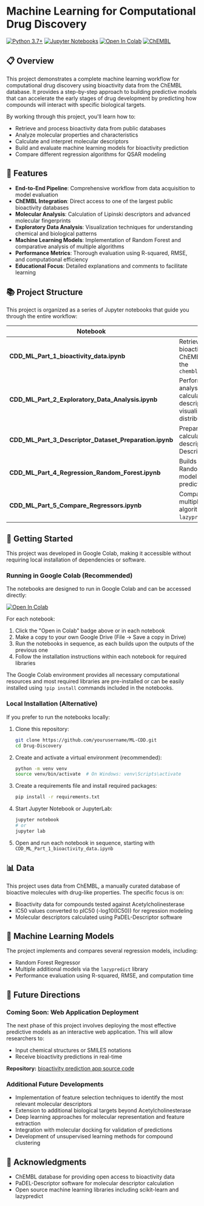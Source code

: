 # Machine Learning for Computational Drug Discovery

[![Python 3.7+](https://img.shields.io/badge/python-3.7+-blue.svg)](https://www.python.org/downloads/)
[![Jupyter Notebooks](https://img.shields.io/badge/Jupyter-Notebooks-orange.svg)](https://jupyter.org/)
[![Open In Colab](https://colab.research.google.com/assets/colab-badge.svg)](https://colab.research.google.com/)
[![ChEMBL](https://img.shields.io/badge/Data-ChEMBL-green.svg)](https://www.ebi.ac.uk/chembl/)

## 📋 Overview

This project demonstrates a complete machine learning workflow for computational drug discovery using bioactivity data from the ChEMBL database. It provides a step-by-step approach to building predictive models that can accelerate the early stages of drug development by predicting how compounds will interact with specific biological targets.

By working through this project, you'll learn how to:
- Retrieve and process bioactivity data from public databases
- Analyze molecular properties and characteristics
- Calculate and interpret molecular descriptors
- Build and evaluate machine learning models for bioactivity prediction
- Compare different regression algorithms for QSAR modeling

## 🧪 Features

- **End-to-End Pipeline**: Comprehensive workflow from data acquisition to model evaluation
- **ChEMBL Integration**: Direct access to one of the largest public bioactivity databases
- **Molecular Analysis**: Calculation of Lipinski descriptors and advanced molecular fingerprints
- **Exploratory Data Analysis**: Visualization techniques for understanding chemical and biological patterns
- **Machine Learning Models**: Implementation of Random Forest and comparative analysis of multiple algorithms
- **Performance Metrics**: Thorough evaluation using R-squared, RMSE, and computational efficiency
- **Educational Focus**: Detailed explanations and comments to facilitate learning

## 📚 Project Structure

This project is organized as a series of Jupyter notebooks that guide you through the entire workflow:

| Notebook | Description |
|----------|-------------|
| **CDD_ML_Part_1_bioactivity_data.ipynb** | Retrieves and prepares bioactivity data from ChEMBL database using the `chembl_webresource_client` |
| **CDD_ML_Part_2_Exploratory_Data_Analysis.ipynb** | Performs exploratory data analysis including calculation of Lipinski's descriptors and visualization of property distributions |
| **CDD_ML_Part_3_Descriptor_Dataset_Preparation.ipynb** | Prepares the dataset by calculating molecular descriptors using PaDEL-Descriptor software |
| **CDD_ML_Part_4_Regression_Random_Forest.ipynb** | Builds and evaluates a Random Forest regression model for bioactivity prediction |
| **CDD_ML_Part_5_Compare_Regressors.ipynb** | Compares performance of multiple regression algorithms using the `lazypredict` library |

## 🚀 Getting Started

This project was developed in Google Colab, making it accessible without requiring local installation of dependencies or software.

### Running in Google Colab (Recommended)

The notebooks are designed to run in Google Colab and can be accessed directly:

[![Open In Colab](https://colab.research.google.com/assets/colab-badge.svg)](https://colab.research.google.com/)

For each notebook:
1. Click the "Open in Colab" badge above or in each notebook
2. Make a copy to your own Google Drive (File → Save a copy in Drive)
3. Run the notebooks in sequence, as each builds upon the outputs of the previous one
4. Follow the installation instructions within each notebook for required libraries

The Google Colab environment provides all necessary computational resources and most required libraries are pre-installed or can be easily installed using `!pip install` commands included in the notebooks.

### Local Installation (Alternative)

If you prefer to run the notebooks locally:

1. Clone this repository:
   ```bash
   git clone https://github.com/yourusername/ML-CDD.git
   cd Drug-Discovery
   ```

2. Create and activate a virtual environment (recommended):
   ```bash
   python -m venv venv
   source venv/bin/activate  # On Windows: venv\Scripts\activate
   ```

3. Create a requirements file and install required packages:
   ```bash
   pip install -r requirements.txt
   ```

4. Start Jupyter Notebook or JupyterLab:
   ```bash
   jupyter notebook
   # or
   jupyter lab
   ```

5. Open and run each notebook in sequence, starting with `CDD_ML_Part_1_bioactivity_data.ipynb`

## 📊 Data

This project uses data from ChEMBL, a manually curated database of bioactive molecules with drug-like properties. The specific focus is on:

- Bioactivity data for compounds tested against Acetylcholinesterase
- IC50 values converted to pIC50 (-log10(IC50)) for regression modeling
- Molecular descriptors calculated using PaDEL-Descriptor software

## 🧠 Machine Learning Models

The project implements and compares several regression models, including:

- Random Forest Regressor
- Multiple additional models via the `lazypredict` library
- Performance evaluation using R-squared, RMSE, and computation time

## 🔮 Future Directions

### Coming Soon: Web Application Deployment

The next phase of this project involves deploying the most effective predictive models as an interactive web application. This will allow researchers to:

- Input chemical structures or SMILES notations 
- Receive bioactivity predictions in real-time

**Repository:**  [bioactivity prediction app source code](https://github.com/zeineb-eya/bioactivity-predictions-app)

### Additional Future Developments

- Implementation of feature selection techniques to identify the most relevant molecular descriptors
- Extension to additional biological targets beyond Acetylcholinesterase
- Deep learning approaches for molecular representation and feature extraction
- Integration with molecular docking for validation of predictions
- Development of unsupervised learning methods for compound clustering


## 🙏 Acknowledgments

- ChEMBL database for providing open access to bioactivity data
- PaDEL-Descriptor software for molecular descriptor calculation
- Open source machine learning libraries including scikit-learn and lazypredict


